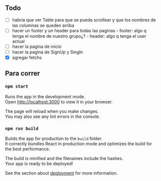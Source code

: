 ## Todo

- [ ] habria que ver Table para que se pueda scrollear y que los nombres de las columnas se queden arriba
- [ ] hacer un footer y un header para todas las paginas
      - footer: algo q tenga el nombre de nuestro grupo¿?
      - header: algo q tenga el user actual
- [ ] hacer la pagina de inicio
- [ ] hacer la pagina de SignUp y SingIn
- [x] agregar fetchs

## Para correr
### `npm start`

Runs the app in the development mode.\
Open [http://localhost:3000](http://localhost:3000) to view it in your browser.

The page will reload when you make changes.\
You may also see any lint errors in the console.

### `npm run build`

Builds the app for production to the `build` folder.\
It correctly bundles React in production mode and optimizes the build for the best performance.

The build is minified and the filenames include the hashes.\
Your app is ready to be deployed!

See the section about [deployment](https://facebook.github.io/create-react-app/docs/deployment) for more information.

